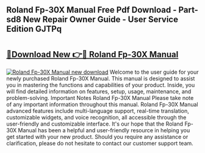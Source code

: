 ## Roland Fp-30X Manual Free Pdf Download - Part-sd8 New Repair Owner Guide - User Service Edition GJTPq

# <h2><a href="http://cf10986.oget.top/?id=Roland+Fp-30X+Manual">🔗Download New 👉🔴 Roland Fp-30X Manual</a></h2>

[![Roland Fp-30X Manual new download](https://i.imgur.com/5g1atiW.png)](http://cf10986.oget.top/?id=Roland+Fp-30X+Manual)
Welcome to the user guide for your newly purchased Roland Fp-30X Manual. This manual is designed to assist you in mastering the functions and capabilities of your product. Inside, you will find detailed information on features, setup, usage, maintenance, and problem-solving. Important Notes Roland Fp-30X Manual Please take note of any important information throughout this manual. Roland Fp-30X Manual advanced features include multi-language support, real-time translation, customizable widgets, and voice recognition, all accessible through the user-friendly and customizable interface. It's our hope that the Roland Fp-30X Manual has been a helpful and user-friendly resource in helping you get started with your new product. Should you require any assistance or clarification, please do not hesitate to contact our customer support team.
